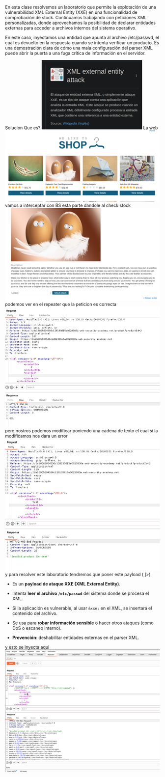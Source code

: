 En esta clase resolvemos un laboratorio que permite la explotación de una vulnerabilidad XML External Entity (XXE) en una funcionalidad de comprobación de stock. Continuamos trabajando con peticiones XML personalizadas, donde aprovechamos la posibilidad de declarar entidades externas para acceder a archivos internos del sistema operativo.

En este caso, inyectamos una entidad que apunta al archivo /etc/passwd, el cual es devuelto en la respuesta cuando se intenta verificar un producto. Es una demostración clara de cómo una mala configuración del parser XML puede abrir la puerta a una fuga crítica de información en el servidor.

Solucion
Que es?
![Pasted_image_20250730190319.png](/Imagenes/Pasted_image_20250730190319.png)
La web
![Pasted_image_20250730190613.png](/Imagenes/Pasted_image_20250730190613.png)
vamos a interceptar con BS esta parte dandole al check stock
![Pasted_image_20250730190643.png](/Imagenes/Pasted_image_20250730190643.png)
podemos ver en el repeater que la peticion es correcta
![Pasted_image_20250730190857.png](/Imagenes/Pasted_image_20250730190857.png)
pero nostros podemos modificar poniendo una cadena de texto el cual si la modificamos nos dara un error
![Pasted_image_20250730190946.png](/Imagenes/Pasted_image_20250730190946.png)
y para resolver este laboratorio tendremos que poner este payload (<!DOCTYPE test [ <!ENTITY xxe SYSTEM "file:///etc/passwd"> ]>)
- Es un **payload de ataque XXE (XML External Entity)**.
    
- Intenta **leer el archivo `/etc/passwd`** del sistema donde se procesa el XML.
    
- Si la aplicación es vulnerable, al usar `&xxe;` en el XML, se insertará el contenido del archivo.
    
- Se usa para **robar información sensible** o hacer otros ataques (como DoS o escaneo interno).
    
- **Prevención**: deshabilitar entidades externas en el parser XML.

y esto se inyecta aqui
![Pasted_image_20250730192051.png](/Imagenes/Pasted_image_20250730192051.png)

